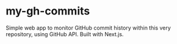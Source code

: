# my-gh-commits
Simple web app to monitor GitHub commit history within this very repository, using GitHub API. Built with Next.js.
